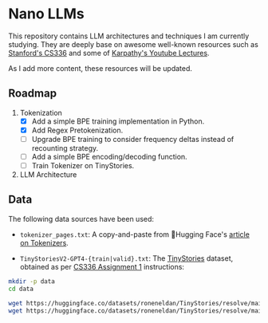 # Nano LLMs

This repository contains LLM architectures and techniques I am currently studying. They are deeply base on awesome well-known resources such as [Stanford's CS336](https://stanford-cs336.github.io/spring2025/) and some of [Karpathy's Youtube Lectures](https://www.youtube.com/playlist?list=PLAqhIrjkxbuWI23v9cThsA9GvCAUhRvKZ).

As I add more content, these resources will be updated.

## Roadmap

1. Tokenization
    - [x] Add a simple BPE training implementation in Python.
    - [x] Add Regex Pretokenization.
    - [ ] Upgrade BPE training to consider frequency deltas instead of recounting strategy.
    - [ ] Add a simple BPE encoding/decoding function.
    - [ ] Train Tokenizer on TinyStories.
2. LLM Architecture

## Data

The following data sources have been used:

- `tokenizer_pages.txt`: A copy-and-paste from 🤗Hugging Face's [article on Tokenizers](https://huggingface.co/learn/llm-course/chapter2/4).

- `TinyStoriesV2-GPT4-{train|valid}.txt`: The [TinyStories](https://huggingface.co/datasets/roneneldan/TinyStories) dataset, obtained as per [CS336 Assignment 1](https://github.com/stanford-cs336/assignment1-basics) instructions:

```bash
mkdir -p data
cd data

wget https://huggingface.co/datasets/roneneldan/TinyStories/resolve/main/TinyStoriesV2-GPT4-train.txt
wget https://huggingface.co/datasets/roneneldan/TinyStories/resolve/main/TinyStoriesV2-GPT4-valid.txt
```
